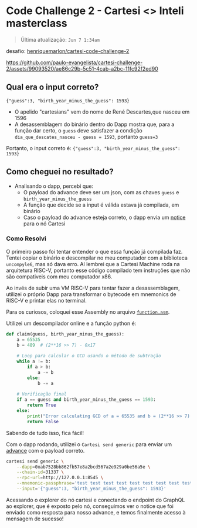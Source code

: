 # Code Challenge 2 - Cartesi <> Inteli masterclass

> Última atualização: `Jun 7 1:34am`

desafio: [henriquemarlon/cartesi-code-challenge-2](https://github.com/henriquemarlon/cartesi-code-challenge-2/tree/main)

https://github.com/paulo-evangelista/cartesi-challenge-2/assets/99093520/ae86c29b-5c51-4cab-a2bc-11fc92f2ed90

## Qual era o input correto?
`{"guess":3, "birth_year_minus_the_guess": 1593}`

- O apelido "cartesians" vem do nome de René Descartes,que nasceu em 1596
- A desassemblagem do binário dentro do Dapp mostra que, para a função dar certo, o `guess` deve satisfazer a condição `dia_que_descates_nasceu - guess = 1593`, portanto `guess=3`

Portanto, o input correto é:
`{"guess":3, "birth_year_minus_the_guess": 1593}`

## Como cheguei no resultado?

- Analisando o dapp, percebi que:
   - O payload do advance deve ser um json, com as chaves `guess` e `birth_year_minus_the_guess`
   - A função que decide se a input é válida estava já compilada, em binário
   - Caso o payload do advance esteja correto, o dapp envia um [notice](https://docs.cartesi.io/cartesi-rollups/1.3/rollups-apis/backend/notices/) para o nó Cartesi

### Como Resolvi

O primeiro passo foi tentar entender o que essa função já compilada faz. Tentei copiar o binário e descompilar no meu computador com a biblioteca `uncompyle6`, mas só dava erro. Aí lembrei que a Cartesi Machine roda na arquitetura RISC-V, portanto esse código compilado tem instruções que não são compativeis com meu computador x86.

Ao invés de subir uma VM RISC-V para tentar fazer a desassemblagem, utilizei o próprio Dapp para transformar o bytecode em mnemonics de RISC-V e printar elas no terminal.

Para os curiosos, coloquei esse Assembly no arquivo [`function.asm`](function.asm).

Utilizei um descompilador online e a função python é:
```python
def claim(guess, birth_year_minus_the_guess):
    a = 65535
    b = 489  # (2**16 >> 7) - 0x17
    
    # Loop para calcular o GCD usando o método de subtração
    while a != b:
        if a > b:
            a -= b
        else:
            b -= a
    
    # Verificação final
    if a == guess and birth_year_minus_the_guess == 1593:
        return True
    else:
        print("Error calculating GCD of a = 65535 and b = (2**16 >> 7) - 0x17.")
        return False
```

Sabendo de tudo isso, fica fácil!

Com o dapp rodando, utilizei o `Cartesi send generic` para enviar um [advance](https://docs.cartesi.io/cartesi-rollups/1.3/rollups-apis/backend/introduction/) com o payload correto.

```sh
cartesi send generic \
    --dapp=0xab7528bb862fb57e8a2bcd567a2e929a0be56a5e \
    --chain-id=31337 \
    --rpc-url=http://127.0.0.1:8545 \
    --mnemonic-passphrase='test test test test test test test test test test test junk' \
    --input='{"guess":3, "birth_year_minus_the_guess": 1593}'

```

Acessando o explorer do nó cartesi e conectando o endpoint do GraphQL ao explorer, que é exposto pelo nó, conseguimos ver o notice que foi enviado como resposta para nosso advance, e temos finalmente acesso à mensagem de sucesso!

